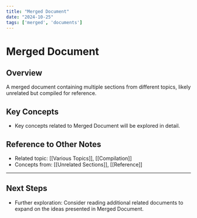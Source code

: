 ```yaml
---
title: "Merged Document"
date: "2024-10-25"
tags: ['merged', 'documents']
---
```


# Merged Document

## Overview

A merged document containing multiple sections from different topics, likely unrelated but compiled for reference.

## Key Concepts

- Key concepts related to Merged Document will be explored in detail.
  
## Reference to Other Notes

- Related topic: [[Various Topics]], [[Compilation]]
- Concepts from: [[Unrelated Sections]], [[Reference]]
---

## Next Steps

- Further exploration: Consider reading additional related documents to expand on the ideas presented in Merged Document.

